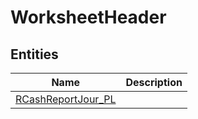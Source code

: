 
# WorksheetHeader


## Entities

|Name|Description|
|---|---|
|[RCashReportJour_PL](RCashReportJour_PL.cdm.json)||

